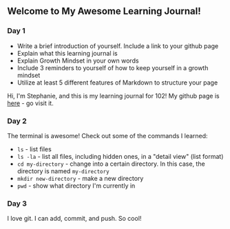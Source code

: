 ## Welcome to My Awesome Learning Journal!

### Day 1

- Write a brief introduction of yourself. Include a link to your github page
- Explain what this learning journal is
- Explain Growth Mindset in your own words
- Include 3 reminders to yourself of how to keep yourself in a growth mindset
- Utilize at least 5 different features of Markdown to structure your page


Hi, I'm Stephanie, and this is my learning journal for 102! My github page is [here](https://github.com/stephanielingwood) - go visit it. 

### Day 2

The terminal is awesome! Check out some of the commands I learned:
- `ls` - list files
- `ls -la` - list all files, including hidden ones, in a "detail view" (list format)
- `cd my-directory` - change into a certain directory. In this case, the directory is named `my-directory`
- `mkdir new-directory` - make a new directory
- `pwd` - show what directory I'm currently in

### Day 3

I love git. I can add, commit, and push. So cool!
